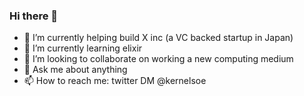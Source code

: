 ### Hi there 👋

- 🔭 I’m currently helping build X inc (a VC backed startup in Japan)
- 🌱 I’m currently learning elixir
- 👯 I’m looking to collaborate on working a new computing medium
- 💬 Ask me about anything
- 📫 How to reach me: twitter DM @kernelsoe

<!--
![Kernel's GitHub stats](https://github-readme-stats.vercel.app/api?username=kernelsoe&show_icons=true&theme=tokyonight)
**kernelsoe/kernelsoe** is a ✨ _special_ ✨ repository because its `README.md` (this file) appears on your GitHub profile.
-->
